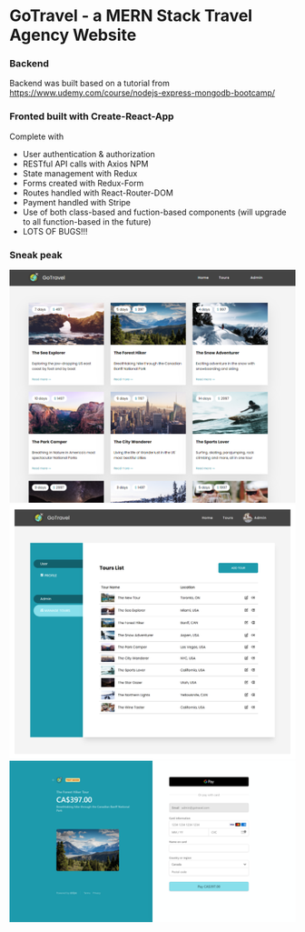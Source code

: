# GoTravel - a MERN Stack Travel Agency Website

### Backend 

Backend was built based on a tutorial from https://www.udemy.com/course/nodejs-express-mongodb-bootcamp/


### Fronted built with Create-React-App

Complete with
  * User authentication & authorization
  * RESTful API calls with Axios NPM
  * State management with Redux
  * Forms created with Redux-Form
  * Routes handled with React-Router-DOM
  * Payment handled with Stripe
  * Use of both class-based and fuction-based components (will upgrade to all function-based in the future)
  * LOTS OF BUGS!!!

### Sneak peak
![Tours](./public/screenshots/tours.png)
![Admin Page](./public/screenshots/createtour.png)
![Stripe](./public/screenshots/stripe.png)
